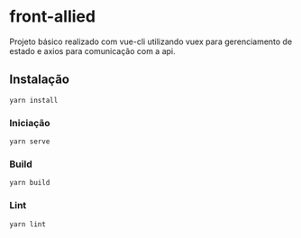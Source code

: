 # front-allied

Projeto básico realizado com vue-cli utilizando vuex para gerenciamento de estado e axios para comunicação com a api.

## Instalação
```
yarn install
```

### Iniciação
```
yarn serve
```

### Build
```
yarn build
```

### Lint
```
yarn lint
```
